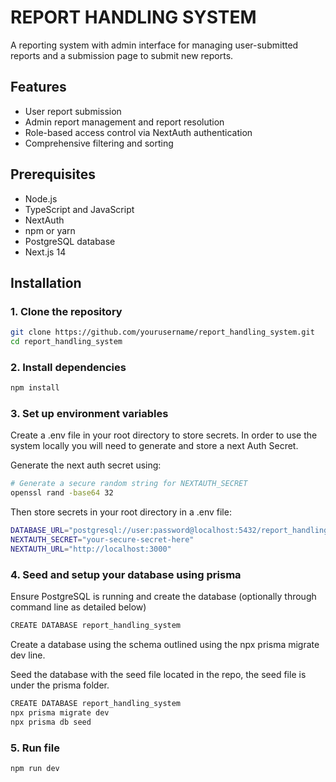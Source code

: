 # REPORT HANDLING SYSTEM

A reporting system with admin interface for managing user-submitted reports and a submission page to submit new reports.

## Features

- User report submission
- Admin report management and report resolution
- Role-based access control via NextAuth authentication
- Comprehensive filtering and sorting


## Prerequisites

- Node.js
- TypeScript and JavaScript
- NextAuth
- npm or yarn
- PostgreSQL database
- Next.js 14

## Installation

### 1. Clone the repository

```bash
git clone https://github.com/yourusername/report_handling_system.git
cd report_handling_system

```

### 2. Install dependencies

```bash
npm install
```

### 3. Set up environment variables

Create a .env file in your root directory to store secrets. In order to use the system locally you will need to generate and store a next Auth Secret.

Generate the next auth secret using:

```bash
# Generate a secure random string for NEXTAUTH_SECRET
openssl rand -base64 32
```

Then store secrets in your root directory in a .env file:

```bash
DATABASE_URL="postgresql://user:password@localhost:5432/report_handling_system"
NEXTAUTH_SECRET="your-secure-secret-here"
NEXTAUTH_URL="http://localhost:3000"
```

### 4. Seed and setup your database using prisma

Ensure PostgreSQL is running and create the database (optionally through command line as detailed below)

```bash
CREATE DATABASE report_handling_system
```

Create a database using the schema outlined using the npx prisma migrate dev line.

Seed the database with the seed file located in the repo, the seed file is under the prisma folder.



```bash
CREATE DATABASE report_handling_system
npx prisma migrate dev
npx prisma db seed
```


### 5. Run file

```bash
npm run dev
```
